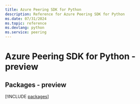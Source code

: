 ```yaml
---
title: Azure Peering SDK for Python
description: Reference for Azure Peering SDK for Python
ms.date: 07/31/2024
ms.topic: reference
ms.devlang: python
ms.service: peering
---
```

# Azure Peering SDK for Python - preview
## Packages - preview
[!INCLUDE [packages](peering-index.md)]